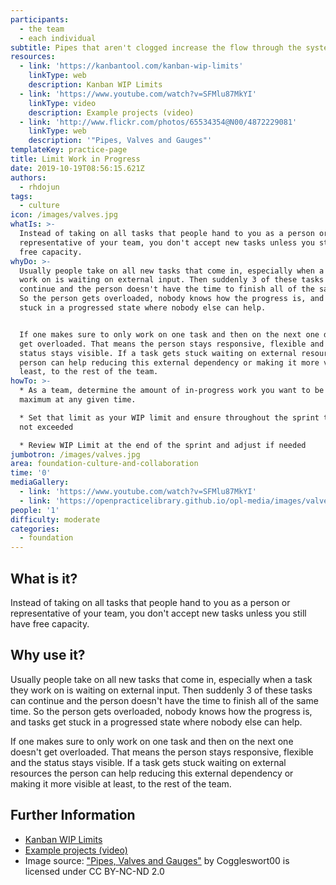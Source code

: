 ```yaml
---
participants:
  - the team
  - each individual
subtitle: Pipes that aren't clogged increase the flow through the system
resources:
  - link: 'https://kanbantool.com/kanban-wip-limits'
    linkType: web
    description: Kanban WIP Limits
  - link: 'https://www.youtube.com/watch?v=SFMlu87MkYI'
    linkType: video
    description: Example projects (video)
  - link: 'http://www.flickr.com/photos/65534354@N00/4872229081'
    linkType: web
    description: '"Pipes, Valves and Gauges"'
templateKey: practice-page
title: Limit Work in Progress
date: 2019-10-19T08:56:15.621Z
authors:
  - rhdojun
tags:
  - culture
icon: /images/valves.jpg
whatIs: >-
  Instead of taking on all tasks that people hand to you as a person or
  representative of your team, you don't accept new tasks unless you still have
  free capacity.
whyDo: >-
  Usually people take on all new tasks that come in, especially when a task they
  work on is waiting on external input. Then suddenly 3 of these tasks can
  continue and the person doesn't have the time to finish all of the same time.
  So the person gets overloaded, nobody knows how the progress is, and tasks get
  stuck in a progressed state where nobody else can help.


  If one makes sure to only work on one task and then on the next one doesn't
  get overloaded. That means the person stays responsive, flexible and the
  status stays visible. If a task gets stuck waiting on external resources the
  person can help reducing this external dependency or making it more visible at
  least, to the rest of the team.
howTo: >-
  * As a team, determine the amount of in-progress work you want to be your
  maximum at any given time.

  * Set that limit as your WIP limit and ensure throughout the sprint that it is
  not exceeded

  * Review WIP Limit at the end of the sprint and adjust if needed
jumbotron: /images/valves.jpg
area: foundation-culture-and-collaboration
time: '0'
mediaGallery:
  - link: 'https://www.youtube.com/watch?v=SFMlu87MkYI'
  - link: 'https://openpracticelibrary.github.io/opl-media/images/valves.jpg'
people: '1'
difficulty: moderate
categories: 
  - foundation
---
```

## What is it?

Instead of taking on all tasks that people hand to you as a person or representative of your team, you don't accept new tasks unless you still have free capacity.

## Why use it?

Usually people take on all new tasks that come in, especially when a task they work on is waiting on external input. Then suddenly 3 of these tasks can continue and the person doesn't have the time to finish all of the same time. So the person gets overloaded, nobody knows how the progress is, and tasks get stuck in a progressed state where nobody else can help.

If one makes sure to only work on one task and then on the next one doesn't get overloaded. That means the person stays responsive, flexible and the status stays visible. If a task gets stuck waiting on external resources the person can help reducing this external dependency or making it more visible at least, to the rest of the team.

## Further Information

* [Kanban WIP Limits](https://kanbantool.com/kanban-wip-limits)
* [Example projects (video)](https://www.youtube.com/watch?v=SFMlu87MkYI)
* Image source: ["Pipes, Valves and Gauges"](http://www.flickr.com/photos/65534354@N00/4872229081) by Coggleswort00 is licensed under CC BY-NC-ND 2.0
